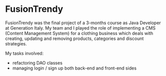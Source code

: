 # FusionTrendy
FusionTrendy was the final project of a 3-months course as Java Developer at Generation Italy. 
My team and I played the role of implementing a CMS (Content Management System) for a clothing business which deals with creating, updating 
and removing products, categories and discount strategies.

My tasks involved:
- refactoring DAO classes
- managing login / sign up both back-end and front-end sides
